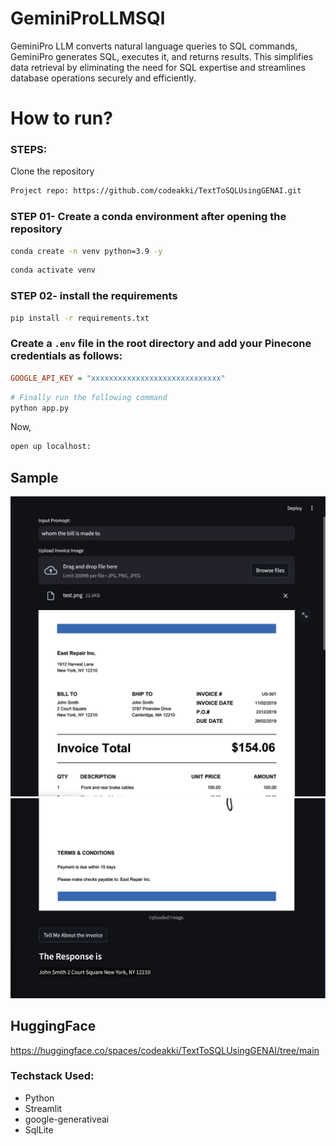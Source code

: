 # GeminiProLLMSQl

GeminiPro LLM converts natural language queries to SQL commands, GeminiPro generates SQL, executes it, and returns results. This simplifies data retrieval by eliminating the need for SQL expertise and streamlines database operations securely and efficiently.

# How to run?

### STEPS:

Clone the repository

```bash
Project repo: https://github.com/codeakki/TextToSQLUsingGENAI.git
```

### STEP 01- Create a conda environment after opening the repository

```bash
conda create -n venv python=3.9 -y
```

```bash
conda activate venv
```

### STEP 02- install the requirements

```bash
pip install -r requirements.txt
```

### Create a `.env` file in the root directory and add your Pinecone credentials as follows:

```ini
GOOGLE_API_KEY = "xxxxxxxxxxxxxxxxxxxxxxxxxxxxx"
```

```bash
# Finally run the following command
python app.py
```

Now,

```bash
open up localhost:
```

## Sample

![Table](https://github.com/codeakki/ImageExtractor-Gemini-1.5/blob/main/image.png)
![OpenAI Logo](https://github.com/codeakki/ImageExtractor-Gemini-1.5/blob/main/image2.png)

## HuggingFace

https://huggingface.co/spaces/codeakki/TextToSQLUsingGENAI/tree/main

### Techstack Used:

- Python
- Streamlit
- google-generativeai
- SqlLite
